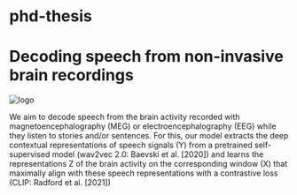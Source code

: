 # phd-thesis

# Decoding speech from non-invasive brain recordings

![logo](./audio_brain)

We aim to decode speech from the brain activity recorded with magnetoencephalography (MEG) or electroencephalography (EEG) while they listen to stories and/or sentences. For this, our model extracts the deep contextual representations of speech signals (Y) from a pretrained self-supervised model (wav2vec 2.0: Baevski et al. [2020]) and learns the representations Z of the brain activity on the corresponding window (X) that maximally align with these speech representations with a contrastive loss (CLIP: Radford et al. [2021])

